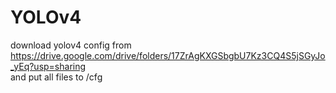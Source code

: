 # YOLOv4 <br>
download yolov4 config from https://drive.google.com/drive/folders/17ZrAgKXGSbgbU7Kz3CQ4S5jSGyJo_yEq?usp=sharing<br>
and put all files to /cfg
